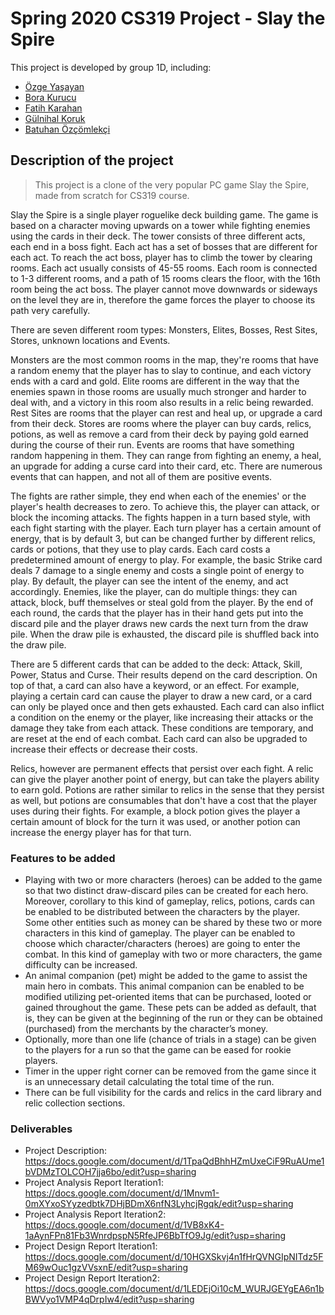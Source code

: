 # Spring 2020 CS319 Project - Slay the Spire

This project is developed by group 1D, including:

- [Özge Yaşayan](https://github.com/ozgey99)
- [Bora Kurucu](https://github.com/BoraKurucu)
- [Fatih Karahan](https://github.com/kyroath)
- [Gülnihal Koruk](https://github.com/gulnihalk)
- [Batuhan Özçömlekçi](https://github.com/spencereid)

## Description of the project

> This project is a clone of the very popular PC game Slay the Spire, made from scratch for CS319 course.

Slay the Spire is a single player roguelike deck building game. The game is based on a character moving upwards on a tower while fighting enemies using the cards in their deck. The tower consists of three different acts, each end in a boss fight. Each act has a set of bosses that are different for each act. To reach the act boss, player has to climb the tower by clearing rooms. Each act usually consists of 45-55 rooms. Each room is connected to 1-3 different rooms, and a path of 15 rooms clears the floor, with the 16th room being the act boss. The player cannot move downwards or sideways on the level they are in, therefore the game forces the player to choose its path very carefully.

There are seven different room types: Monsters, Elites, Bosses, Rest Sites, Stores, unknown locations and Events.

Monsters are the most common rooms in the map, they're rooms that have a random enemy that the player has to slay to continue, and each victory ends with a card and gold. Elite rooms are different in the way that the enemies spawn in those rooms are usually much stronger and harder to deal with, and a victory in this room also results in a relic being rewarded. Rest Sites are rooms that the player can rest and heal up, or upgrade a card from their deck. Stores are rooms where the player can buy cards, relics, potions, as well as remove a card from their deck by paying gold earned during the course of their run. Events are rooms that have something random happening in them. They can range from fighting an enemy, a heal, an upgrade for adding a curse card into their card, etc. There are numerous events that can happen, and not all of them are positive events.

The fights are rather simple, they end when each of the enemies' or the player's health decreases to zero. To achieve this, the player can attack, or block the incoming attacks. The fights happen in a turn based style, with each fight starting with the player. Each turn player has a certain amount of energy, that is by default 3, but can be changed further by different relics, cards or potions, that they use to play cards. Each card costs a predetermined amount of energy to play. For example, the basic Strike card deals 7 damage to a single enemy and costs a single point of energy to play. By default, the player can see the intent of the enemy, and act accordingly. Enemies, like the player, can do multiple things: they can attack, block, buff themselves or steal gold from the player. By the end of each round, the cards that the player has in their hand gets put into the discard pile and the player draws new cards the next turn from the draw pile. When the draw pile is exhausted, the discard pile is shuffled back into the draw pile.

There are 5 different cards that can be added to the deck: Attack, Skill, Power, Status and Curse. Their results depend on the card description. On top of that, a card can also have a keyword, or an effect. For example, playing a certain card can cause the player to draw a new card, or a card can only be played once and then gets exhausted. Each card can also inflict a condition on the enemy or the player, like increasing their attacks or the damage they take from each attack. These conditions are temporary, and are reset at the end of each combat. Each card can also be upgraded to increase their effects or decrease their costs.

Relics, however are permanent effects that persist over each fight. A relic can give the player another point of energy, but can take the players ability to earn gold. Potions are rather similar to relics in the sense that they persist as well, but potions are consumables that don't have a cost that the player uses during their fights. For example, a block potion gives the player a certain amount of block for the turn it was used, or another potion can increase the energy player has for that turn.

### Features to be added
- Playing with two or more characters (heroes) can be added to the game so that two distinct draw-discard piles can be created for each hero.  Moreover, corollary to  this kind of gameplay, relics, potions, cards can be enabled to be distributed between the characters by the player. Some other entities such as money can be shared by these two or more characters in this kind of gameplay. The player can be enabled to choose which character/characters (heroes) are going to  enter the combat. In this kind of gameplay with two or more characters, the game difficulty can be increased.
- An animal companion (pet) might be added to the game to assist the main hero in combats. This animal companion can be enabled to be  modified utilizing pet-oriented items that can be purchased, looted or gained throughout the game. These pets can be added as  default, that is, they can be given at the beginning of the run or they can be obtained (purchased) from the merchants by the character’s money.
- Optionally, more than one life (chance of trials in a stage) can be given to the players for a run so that the game can be eased for rookie players.
- Timer in the upper right corner can be removed from the game since it is an unnecessary detail calculating the total time of the run.
- There can be full visibility for the cards and relics  in the card library and relic collection sections. 


### Deliverables
- Project Description: https://docs.google.com/document/d/1TpaQdBhhHZmUxeCiF9RuAUme1bVDMzTOLCOH7jja6bo/edit?usp=sharing
- Project Analysis Report Iteration1: https://docs.google.com/document/d/1Mnvm1-0mXYxoSYyzedbtk7DHjBDmX6nfN3LyhcjRgqk/edit?usp=sharing
- Project Analysis Report Iteration2: https://docs.google.com/document/d/1VB8xK4-1aAynFPn81Fb3WnrdpspN5RfeJP6BbTfO9Jg/edit?usp=sharing
- Project Design Report Iteration1: https://docs.google.com/document/d/10HGXSkvj4n1fHrQVNGIpNITdz5FM69wOuc1gzVVsxnE/edit?usp=sharing
- Project Design Report Iteration2: https://docs.google.com/document/d/1LEDEjOi10cM_WURJGEYgEA6n1bBWVyo1VMP4qDrpIw4/edit?usp=sharing
